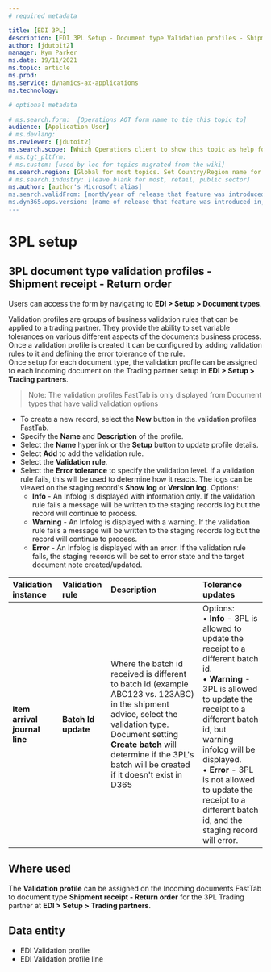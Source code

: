 ```yaml
---
# required metadata

title: [EDI 3PL]
description: [EDI 3PL Setup - Document type Validation profiles - Shipment receipt - Return order]
author: [jdutoit2]
manager: Kym Parker
ms.date: 19/11/2021
ms.topic: article
ms.prod: 
ms.service: dynamics-ax-applications
ms.technology: 

# optional metadata

# ms.search.form:  [Operations AOT form name to tie this topic to]
audience: [Application User]
# ms.devlang: 
ms.reviewer: [jdutoit2]
ms.search.scope: [Which Operations client to show this topic as help for, to be set by content strategist, see list here: https://microsoft.sharepoint.com/teams/DynDoc/_layouts/15/WopiFrame.aspx?sourcedoc={23419e1c-eb64-42e9-aa9b-79875b428718}&action=edit&wd=target%28Core%20Dynamics%20AX%20CP%20requirements%2Eone%7C4CC185C0%2DEFAA%2D42CD%2D94B9%2D8F2A45E7F61A%2FVersions%20list%20for%20docs%20topics%7CC14BE630%2D5151%2D49D6%2D8305%2D554B5084593C%2F%29]
# ms.tgt_pltfrm: 
# ms.custom: [used by loc for topics migrated from the wiki]
ms.search.region: [Global for most topics. Set Country/Region name for localizations]
# ms.search.industry: [leave blank for most, retail, public sector]
ms.author: [author's Microsoft alias]
ms.search.validFrom: [month/year of release that feature was introduced in, in format yyyy-mm-dd]
ms.dyn365.ops.version: [name of release that feature was introduced in, see list here: https://microsoft.sharepoint.com/teams/DynDoc/_layouts/15/WopiFrame.aspx?sourcedoc={23419e1c-eb64-42e9-aa9b-79875b428718}&action=edit&wd=target%28Core%20Dynamics%20AX%20CP%20requirements%2Eone%7C4CC185C0%2DEFAA%2D42CD%2D94B9%2D8F2A45E7F61A%2FVersions%20list%20for%20docs%20topics%7CC14BE630%2D5151%2D49D6%2D8305%2D554B5084593C%2F%29]
---
```


# 3PL setup
## 3PL document type validation profiles - Shipment receipt - Return order

Users can access the form by navigating to **EDI > Setup > Document types**.

Validation profiles are groups of business validation rules that can be applied to a trading partner. They provide the ability to set variable tolerances on various different aspects of the documents business process. Once a validation profile is created it can be configured by adding validation rules to it and defining the error tolerance of the rule. <br>
Once setup for each document type, the validation profile can be assigned to each incoming document on the Trading partner setup in **EDI > Setup > Trading partners**.

> Note:  The validation profiles FastTab is only displayed from Document types that have valid validation options

- To create a new record, select the **New** button in the validation profiles FastTab.
- Specify the **Name** and **Description** of the profile.
- Select the **Name** hyperlink or the **Setup** button to update profile details.
- Select **Add** to add the validation rule.
- Select the **Validation rule**.
- Select the **Error tolerance** to specify the validation level.  If a validation rule fails, this will be used to determine how it reacts. The logs can be viewed on the staging record's **Show log** or **Version log**. Options:
  - **Info** - An Infolog is displayed with information only. If the validation rule fails a message will be written to the staging records log but the record will continue to process.
  - **Warning** - An Infolog is displayed with a warning. If the validation rule fails a message will be written to the staging records log but the record will continue to process. 
  - **Error** - An Infolog is displayed with an error. If the validation rule fails, the staging records will be set to error state and the target document note created/updated. 


**Validation instance**       | **Validation rule**           | **Description**       | **Tolerance updates**
:-------                      |:-------                       |:----------            |:----------
**Item arrival journal line** | **Batch Id update**           | Where the batch id received is different to batch id (example ABC123 vs. 123ABC) in the shipment advice, select the validation type. Document setting **Create batch** will determine if the 3PL's batch will be created if it doesn't exist in D365 | Options: <br> •	**Info** - 3PL is allowed to update the receipt to a different batch id. <br> •	**Warning** - 3PL is allowed to update the receipt to a different batch id, but warning infolog will be displayed. <br> • **Error** - 3PL is not allowed to update the receipt to a different batch id, and the staging record will error.

## Where used
The **Validation profile** can be assigned on the Incoming documents FastTab to document type **Shipment receipt - Return order** for the 3PL Trading partner at **EDI > Setup > Trading partners**.

## Data entity
- EDI Validation profile
- EDI Validation profile line
